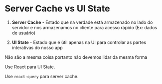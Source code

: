 # Server Cache vs UI State

1. **Server Cache** - Estado que na verdade está armazenado no lado do servidor 
e nos armazenamos no cliente para acesso rápido (Ex: dados de usuário)

2. **UI State** - Estado que é útil apenas na UI para controlar as partes interativas do nosso app

Não são a mesma coisa portanto não devemos lidar da mesma forma

Use React para UI State.

Use `react-query` para server cache.